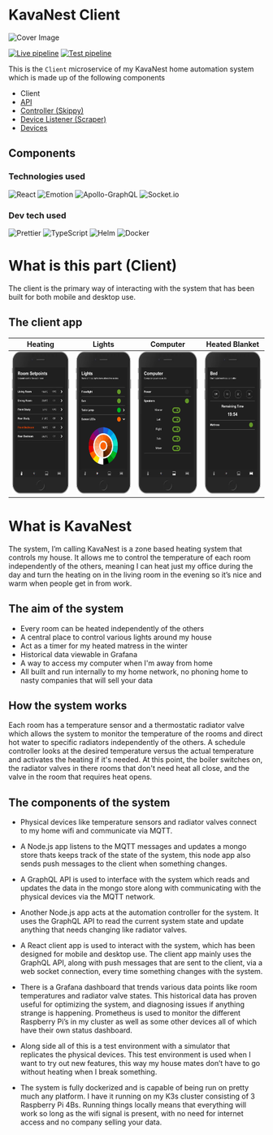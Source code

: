 # KavaNest Client
![Cover Image](https://i.imgur.com/ythrYHa.png)


[![Live pipeline](https://github.com/InvisiBug/kavanest-client/actions/workflows/live.yaml/badge.svg)](https://github.com/InvisiBug/kavanest-client/actions/workflows/live.yaml)
[![Test pipeline](https://github.com/InvisiBug/kavanest-client/actions/workflows/test.yaml/badge.svg)](https://github.com/InvisiBug/kavanest-client/actions/workflows/test.yaml)

This is the `Client` microservice of my KavaNest home automation system which is made up of the following components
* Client
* [API](https://github.com/InvisiBug/kavanest-api)
* [Controller (Skippy)](https://github.com/InvisiBug/kavanest-controller)
* [Device Listener (Scraper)](https://github.com/InvisiBug/kavanest-scraper)
* [Devices](https://github.com/InvisiBug/Devices)

## Components
### Technologies used

![React](https://img.shields.io/badge/React-20232A?logo=react&logoColor=61DAFB)
![Emotion](https://img.shields.io/badge/Emotion-DB7093?logo=styled-components&logoColor=white)
![Apollo-GraphQL](https://img.shields.io/badge/ApolloClient-311C87?logo=apollo-graphql)
![Socket.io](https://img.shields.io/badge/Socket.io-black?logo=socket.io&badgeColor=010101)

### Dev tech used

![Prettier](https://img.shields.io/badge/Prettier-F7B93E?logo=prettier&logoColor=white)
![TypeScript](https://img.shields.io/badge/Typescript-007ACC?logo=typescript&logoColor=white)
![Helm](https://img.shields.io/badge/Helm-0F1689?logo=helm)
![Docker](https://img.shields.io/badge/Docker-0db7ed?logo=docker&logoColor=white)


# What is this part (Client)
The client is the primary way of interacting with the system that has been built for both mobile and desktop use.

## The client app
Heating|Lights|Computer|Heated Blanket
:-:|:-:|:-:|:-:
<img src="readmeImages/heating.png" height="280" />|<img src="readmeImages/lights.png" height="280" />|<img src="readmeImages/computer.png" height="280" />|<img src="readmeImages/blanket.png" height="280" />

<!-- ![](client/readmeImages/4.png =100x200)![](client/readmeImages/1.png =100x200)![](client/readmeImages/3.png =100x200)![](client/readmeImages/4.png =100x200) -->

# What is KavaNest
The system, I’m calling KavaNest is a zone based heating system that controls my house. It allows me to control the temperature of each room independently of the others, meaning I can heat just my office during the day and turn the heating on in the living room in the evening so it’s nice and warm when people get in from work.

## The aim of the system
- Every room can be heated independently of the others
- A central place to control various lights around my house
- Act as a timer for my heated matress in the winter
- Historical data viewable in Grafana
- A way to access my computer when I'm away from home
- All built and run internally to my home network, no phoning home to nasty companies that will sell your data

## How the system works
Each room has a temperature sensor and a thermostatic radiator valve which allows the system to monitor the temperature of the rooms and direct hot water to specific radiators independently of the others. A schedule controller looks at the desired temperature versus the actual temperature and activates the heating if it's needed. At this point, the boiler switches on, the radiator valves in there rooms that don't need heat all close, and the valve in the room that requires heat opens.

## The components of the system

* Physical devices like temperature sensors and radiator valves connect to my home wifi and communicate via MQTT.

* A Node.js app listens to the MQTT messages and updates a mongo store thats keeps track of the state of the system, this node app also sends push messages to the client when something changes.

* A GraphQL API is used to interface with the system which reads and updates the data in the mongo store along with communicating with the physical devices via the MQTT network.

* Another Node.js app acts at the automation controller for the system. It uses the GraphQL API to read the current system state and update anything that needs changing like radiator valves.

* A React client app is used to interact with the system, which has been designed for mobile and desktop use. The client app mainly uses the GraphQL API, along with push messages that are sent to the client, via a web socket connection, every time something changes with the system.

* There is a Grafana dashboard that trends various data points like room temperatures and radiator valve states. This historical data has proven useful for optimizing the system, and diagnosing issues if anything strange is happening. Prometheus is used to monitor the different Raspberry Pi’s in my cluster as well as some other devices all of which have their own status dashboard.

* Along side all of this is a test environment with a simulator that replicates the physical devices. This test environment is used when I want to try out new features, this way my house mates don’t have to go without heating when I break something.

* The system is fully dockerized and is capable of being run on pretty much any platform. I have it running on my K3s cluster consisting of 3 Raspberry Pi 4Bs. Running things locally means that everything will work so long as the wifi signal is present, with no need for internet access and no company selling your data.
